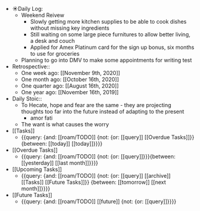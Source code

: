 - ☀️Daily Log:
    - Weekend Reivew
        - Slowly getting more kitchen supplies to be able to cook dishes without missing key ingredients
        - Still waiting on some large piece furnitures to allow better living, a desk and couch
        - Applied for Amex Platinum card for the sign up bonus, six months to use for groceries 
    - Planning to go into DMV to make some appointments for writing test
- Retrospective::
    - One week ago: [[November 9th, 2020]]
    - One month ago: [[October 16th, 2020]]
    - One quarter ago: [[August 16th, 2020]]
    - One year ago: [[November 16th, 2019]]
- Daily Stoic::
    - To Hecate, hope and fear are the same - they are projecting thoughts too far into the future instead of adapting to the present
        - amor fati
    - The want is what causes the worry
- [[Tasks]]
    - {{query: {and: [[roam/TODO]] {not: {or: [[query]] [[Overdue Tasks]]}} {between: [[today]] [[today]]}}}}
- [[Overdue Tasks]]
    - {{query: {and: [[roam/TODO]] {not: {or: [[query]]}}}{between: [[yesterday]] [[last month]]}}}}
- [[Upcoming Tasks]]
    - {{query: {and: [[roam/TODO]] {not: {or: [[query]] [[archive]] [[Tasks]] [[Future Tasks]]}} {between: [[tomorrow]] [[next month]]}}}}
- [[Future Tasks]]
    - {{query: {and: [[roam/TODO]] [[future]] {not: {or: [[query]]}}}}
